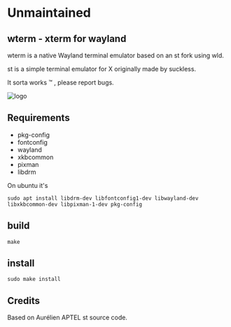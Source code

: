 # Unmaintained
## wterm - xterm for wayland



wterm is a native Wayland terminal emulator based on an st fork using wld.

st is a simple terminal emulator for X originally made by suckless.

It sorta works ™ , please report bugs. 

![logo](contrib/logo/wterm.png "ebin logo")

## Requirements

* pkg-config
* fontconfig
* wayland
* xkbcommon
* pixman
* libdrm

On ubuntu it's

    sudo apt install libdrm-dev libfontconfig1-dev libwayland-dev libxkbcommon-dev libpixman-1-dev pkg-config

## build

    make

## install

    sudo make install

## Credits

Based on Aurélien APTEL <aurelien dot aptel at gmail dot com> st source code.
